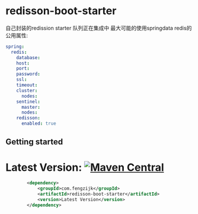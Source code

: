 # redisson-boot-starter
自己封装的redission starter 队列正在集成中 最大可能的使用springdata  redis的公用属性:


``` yml
spring:
  redis:
    database: 
    host:
    port:
    password:
    ssl: 
    timeout:
    cluster:
      nodes:
    sentinel:
      master:
      nodes:
    redisson:
      enabled: true    
```


## Getting started

  # Latest Version: [![Maven Central](https://img.shields.io/maven-central/v/com.fengzijk/redisson-boot-starter.svg)](https://search.maven.org/search?q=g:com.fengzijka:redisson-boot-starter*)

``` xml
        <dependency>
            <groupId>com.fengzijk</groupId>
            <artifactId>redisson-boot-starter</artifactId>
            <version>Latest Version</version>
        </dependency>
```
